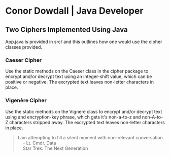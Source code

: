 # Conor Dowdall | Java Developer

## Two Ciphers Implemented Using Java

App.java is provided in src/ and this outlines how one would use the cipher classes provided.

### Caeser Cipher
Use the static methods on the Caeser class in the cipher package to encrypt and/or decrypt text using an integer-shift value, which can be positive or negative. The excrypted text leaves non-letter characters in place.

### Vigenère Cipher
Use the static methods on the Vignere class to encrypt and/or decrypt text using and encryption-key phrase, which gets it's non-a-to-z and non-A-to-Z characters stripped away. The excrypted text leaves non-letter characters in place.

> I am attempting to fill a silent moment with non-relevant conversation.  
> &nbsp;&nbsp;&nbsp;&nbsp;- Lt. Cmdr. Data  
> &nbsp;&nbsp;&nbsp;&nbsp;Star Trek: The Next Generation